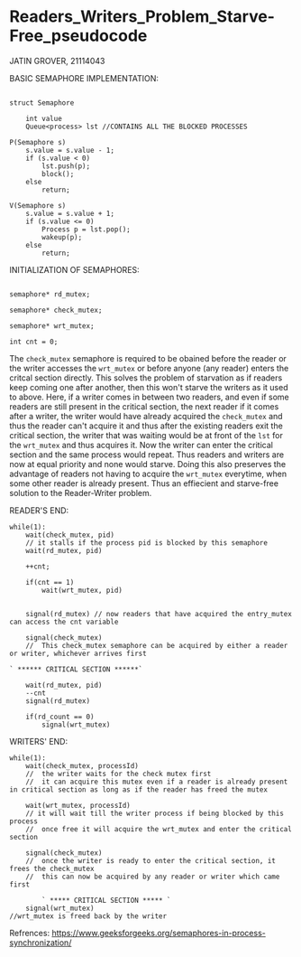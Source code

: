 # Readers_Writers_Problem_Starve-Free_pseudocode

JATIN GROVER, 21114043

BASIC SEMAPHORE IMPLEMENTATION:

```

struct Semaphore 

	int value
	Queue<process> lst //CONTAINS ALL THE BLOCKED PROCESSES

P(Semaphore s)
	s.value = s.value - 1;
	if (s.value < 0) 
		lst.push(p);
		block();
	else
		return;

V(Semaphore s)
	s.value = s.value + 1;
	if (s.value <= 0)
		Process p = lst.pop();
		wakeup(p);
	else
		return;

```

INITIALIZATION OF SEMAPHORES:
```

semaphore* rd_mutex;

semaphore* check_mutex; 

semaphore* wrt_mutex;

int cnt = 0; 

```
The `check_mutex` semaphore is required to be obained before the reader or the writer accesses the `wrt_mutex` or before anyone (any reader) enters the critcal section directly. This solves the problem of starvation as if readers keep coming one after another, then this won't starve the writers as it used to above. Here, if a writer comes in between two readers, and even if some readers are still present in the critical section, the next reader if it comes after a writer, the writer would have already acquired the `check_mutex` and thus the reader can't acquire it and thus after the existing readers exit the critical section, the writer that was waiting would be at front of the `lst` for the `wrt_mutex` and thus acquires it. Now the writer can enter the critical section and the same process would repeat. Thus readers and writers are now at equal priority and none would starve. Doing this also preserves the advantage of readers not having to acquire the `wrt_mutex` everytime, when some other reader is already present. Thus an effiecient and starve-free solution to the Reader-Writer problem.


READER'S END:

```
while(1):
    wait(check_mutex, pid)
    // it stalls if the process pid is blocked by this semaphore
    wait(rd_mutex, pid)

    ++cnt;

    if(cnt == 1)    
        wait(wrt_mutex, pid)
    
        
    signal(rd_mutex) // now readers that have acquired the entry_mutex can access the cnt variable

    signal(check_mutex)
    //  This check_mutex semaphore can be acquired by either a reader or writer, whichever arrives first

` ****** CRITICAL SECTION ******`

    wait(rd_mutex, pid)
    --cnt
    signal(rd_mutex)

    if(rd_count == 0)
        signal(wrt_mutex)

```
WRITERS' END:
```
while(1):
    wait(check_mutex, processId)
    //  the writer waits for the check mutex first
    //  it can acquire this mutex even if a reader is already present in critical section as long as if the reader has freed the mutex

    wait(wrt_mutex, processId)
    // it will wait till the writer process if being blocked by this process
    //  once free it will acquire the wrt_mutex and enter the critical section

    signal(check_mutex)
    //  once the writer is ready to enter the critical section, it frees the check_mutex
    //  this can now be acquired by any reader or writer which came first
    
        ` ***** CRITICAL SECTION ***** `
    signal(wrt_mutex)
//wrt_mutex is freed back by the writer

```


Refrences:
https://www.geeksforgeeks.org/semaphores-in-process-synchronization/
